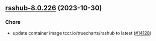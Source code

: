 

## [rsshub-8.0.226](https://github.com/truecharts/charts/compare/rsshub-8.0.225...rsshub-8.0.226) (2023-10-30)

### Chore

- update container image tccr.io/truecharts/rsshub to latest ([#14128](https://github.com/truecharts/charts/issues/14128))
  
  